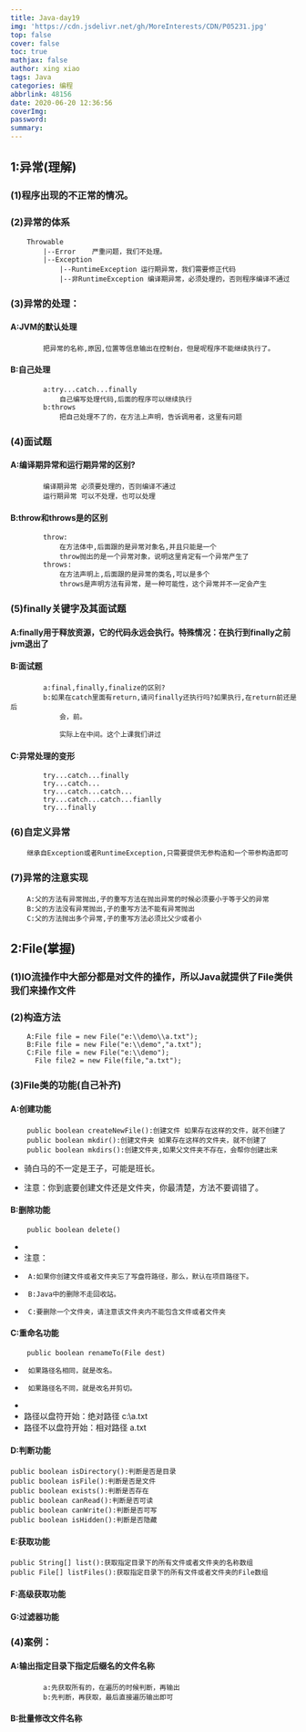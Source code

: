 ```yaml
---
title: Java-day19
img: 'https://cdn.jsdelivr.net/gh/MoreInterests/CDN/P05231.jpg'
top: false
cover: false
toc: true
mathjax: false
author: xing xiao
tags: Java
categories: 编程
abbrlink: 48156
date: 2020-06-20 12:36:56
coverImg:
password:
summary:
---
```

## 1:异常(理解)  

###	(1)程序出现的不正常的情况。
###	(2)异常的体系
		Throwable
			|--Error	严重问题，我们不处理。
			|--Exception
				|--RuntimeException	运行期异常，我们需要修正代码
				|--非RuntimeException 编译期异常，必须处理的，否则程序编译不通过
###	(3)异常的处理：
####		A:JVM的默认处理
			把异常的名称,原因,位置等信息输出在控制台，但是呢程序不能继续执行了。
####		B:自己处理
			a:try...catch...finally
				自己编写处理代码,后面的程序可以继续执行
			b:throws
				把自己处理不了的，在方法上声明，告诉调用者，这里有问题
###	(4)面试题
####		A:编译期异常和运行期异常的区别?
			编译期异常 必须要处理的，否则编译不通过
			运行期异常 可以不处理，也可以处理
####		B:throw和throws是的区别
			throw:
				在方法体中,后面跟的是异常对象名,并且只能是一个
				throw抛出的是一个异常对象，说明这里肯定有一个异常产生了
			throws:
				在方法声明上,后面跟的是异常的类名,可以是多个
				throws是声明方法有异常，是一种可能性，这个异常并不一定会产生
###	(5)finally关键字及其面试题
####		A:finally用于释放资源，它的代码永远会执行。特殊情况：在执行到finally之前jvm退出了
####		B:面试题
			a:final,finally,finalize的区别?
			b:如果在catch里面有return,请问finally还执行吗?如果执行,在return前还是后
				会，前。
				
				实际上在中间。这个上课我们讲过
####		C:异常处理的变形
			try...catch...finally
			try...catch...
			try...catch...catch...
			try...catch...catch...fianlly
			try...finally
###	(6)自定义异常
		继承自Exception或者RuntimeException,只需要提供无参构造和一个带参构造即可
###	(7)异常的注意实现
		A:父的方法有异常抛出,子的重写方法在抛出异常的时候必须要小于等于父的异常 
		B:父的方法没有异常抛出,子的重写方法不能有异常抛出
		C:父的方法抛出多个异常,子的重写方法必须比父少或者小

## 2:File(掌握)
###	(1)IO流操作中大部分都是对文件的操作，所以Java就提供了File类供我们来操作文件
###	(2)构造方法
		A:File file = new File("e:\\demo\\a.txt");
		B:File file = new File("e:\\demo","a.txt");
		C:File file = new File("e:\\demo");
		  File file2 = new File(file,"a.txt");
###	(3)File类的功能(自己补齐)
####		A:创建功能
        public boolean createNewFile():创建文件 如果存在这样的文件，就不创建了
        public boolean mkdir():创建文件夹 如果存在这样的文件夹，就不创建了
        public boolean mkdirs():创建文件夹,如果父文件夹不存在，会帮你创建出来

 * 骑白马的不一定是王子，可能是班长。  

 * 注意：你到底要创建文件还是文件夹，你最清楚，方法不要调错了。
####		B:删除功能
        public boolean delete()
 * 
 * 注意：
 * 		A:如果你创建文件或者文件夹忘了写盘符路径，那么，默认在项目路径下。
 * 		B:Java中的删除不走回收站。
 * 		C:要删除一个文件夹，请注意该文件夹内不能包含文件或者文件夹

####		C:重命名功能
        public boolean renameTo(File dest)
 * 		如果路径名相同，就是改名。
 * 		如果路径名不同，就是改名并剪切。
 * 
 * 路径以盘符开始：绝对路径	c:\\a.txt
 * 路径不以盘符开始：相对路径	a.txt

####		D:判断功能
    public boolean isDirectory():判断是否是目录
    public boolean isFile():判断是否是文件
    public boolean exists():判断是否存在
    public boolean canRead():判断是否可读
    public boolean canWrite():判断是否可写
    public boolean isHidden():判断是否隐藏
####		E:获取功能
    public String[] list():获取指定目录下的所有文件或者文件夹的名称数组
    public File[] listFiles():获取指定目录下的所有文件或者文件夹的File数组

####		F:高级获取功能
####		G:过滤器功能
###	(4)案例：
####		A:输出指定目录下指定后缀名的文件名称
			a:先获取所有的，在遍历的时候判断，再输出
			b:先判断，再获取，最后直接遍历输出即可
####		B:批量修改文件名称